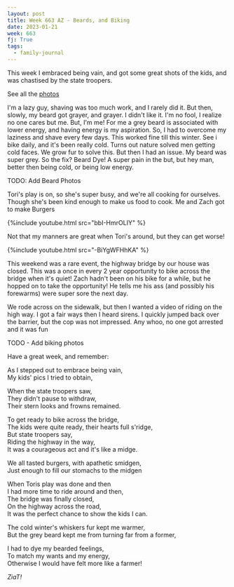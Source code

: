 ```yaml
---
layout: post
title: Week 663 AZ - Beards, and Biking
date: 2023-01-21
week: 663
fj: True
tags:
  - family-journal
---
```


This week I embraced being vain, and got some great shots of the kids, and was chastised by the state troopers.

See all the [photos](https://photos.app.goo.gl/6oAtRCffCdZFKX176)

I'm a lazy guy, shaving was too much work, and I rarely did it. But then, slowly, my beard got grayer, and grayer. I didn't like it. I'm no fool, I realize no one cares but me. But, I'm me! For me a grey beard is associated with lower energy, and having energy is my aspiration. So, I had to overcome my laziness and shave every few days. This worked fine till this winter. See i bike daily, and it's been really cold. Turns out nature solved men getting cold faces. We grow fur to solve this. But then I had an issue. My beard was super grey. So the fix? Beard Dye! A super pain in the but, but hey man, better then being cold, or being low energy.

TODO: Add Beard Photos

Tori's play is on, so she's super busy, and we're all cooking for ourselves. Though she's been kind enough to make us food to cook. Me and Zach got to make Burgers

{%include youtube.html src="bbI-HmrOLIY" %}

Not that my manners are great when Tori's around, but they can get worse!

{%include youtube.html src="-BiYgWFHhKA" %}

This weekend was a rare event, the highway bridge by our house was closed. This was a once in every 2 year opportunity to bike across the bridge when it's quiet! Zach hadn't been on his bike for a while, but he hopped on to take the opportunity! He tells me his ass (and possibly his forewarms) were super sore the next day.

We rode across on the sidewalk, but then I wanted a video of riding on the high way. I got a fair ways then I heard sirens. I quickly jumped back over the barrier, but the cop was not impressed. Any whoo, no one got arrested and it was fun

TODO - Add biking photos

Have a great week, and remember:

As I stepped out to embrace being vain, <br/>
My kids' pics I tried to obtain,

When the state troopers saw, <br/>
They didn't pause to withdraw, <br/>
Their stern looks and frowns remained.

To get ready to bike across the bridge, <br/>
The kids were quite ready, their hearts full s'ridge, <br/>
But state troopers say, <br/>
Riding the highway in the way, <br/>
It was a courageous act and it's like a midge. <br/>

We all tasted burgers, with apathetic smidgen, <br/>
Just enough to fill our stomachs to the midgen

When Toris play was done and then<br/>
I had more time to ride around and then, <br/>
The bridge was finally closed, <br/>
On the highway across the road, <br/>
It was the perfect chance to show the kids I can.

The cold winter's whiskers fur kept me warmer, <br/>
But the grey beard kept me from turning far from a former, <br/>

I had to dye my bearded feelings, <br/>
To match my wants and my energy, <br/>
Otherwise I would have felt more like a farmer! <br/>

_ZiaT!_
